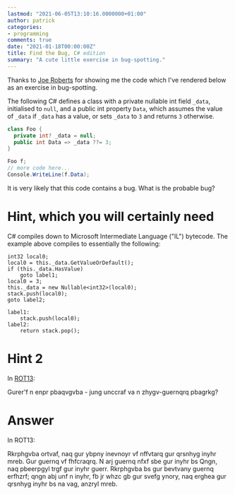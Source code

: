 ```yaml
---
lastmod: "2021-06-05T13:10:16.0000000+01:00"
author: patrick
categories:
- programming
comments: true
date: "2021-01-18T00:00:00Z"
title: Find the Bug, C# edition
summary: "A cute little exercise in bug-spotting."
---
```


Thanks to [Joe Roberts](https://github.com/Joey9801/) for showing me the code which I've rendered below as an exercise in bug-spotting.

The following C# defines a class with a private nullable int field `_data`, initialised to `null`, and a public int property `Data`, which assumes the value of `_data` if `_data` has a value, or sets `_data` to `3` and returns `3` otherwise.

```csharp
class Foo {
  private int? _data = null;
  public int Data => _data ??= 3;
}

Foo f;
// more code here...
Console.WriteLine(f.Data);
```

It is very likely that this code contains a bug. What is the probable bug?

# Hint, which you will certainly need

C# compiles down to Microsoft Intermediate Language ("IL") bytecode.
The example above compiles to essentially the following:

```
int32 local0;
local0 = this._data.GetValueOrDefault();
if (this._data.HasValue)
    goto label1;
local0 = 3;
this._data = new Nullable<int32>(local0);
stack.push(local0);
goto label2;

label1:
    stack.push(local0);
label2:
    return stack.pop();
```

# Hint 2
In [ROT13](https://rot13.com/):

Gurer'f n enpr pbaqvgvba - jung unccraf va n zhygv-guernqrq pbagrkg?

# Answer
In ROT13:

Rkrphgvba ortvaf, naq gur ybpny inevnoyr vf nffvtarq gur qrsnhyg inyhr mreb. Gur guernq vf fhfcraqrq. N arj guernq nfxf sbe gur inyhr bs Qngn, naq pbeerpgyl trgf gur inyhr guerr. Rkrphgvba bs gur bevtvany guernq erfhzrf; qngn abj unf n inyhr, fb jr whzc gb gur svefg ynory, naq erghea gur qrsnhyg inyhr bs na vag, anzryl mreb.
